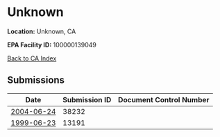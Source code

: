 # Unknown

**Location:** Unknown, CA

**EPA Facility ID:** 100000139049

[Back to CA Index](../../index.md)

## Submissions

| Date | Submission ID | Document Control Number |
|------|--------------|-------------------------|
| [2004-06-24](submissions/38232.md) | 38232 |  |
| [1999-06-23](submissions/13191.md) | 13191 |  |
